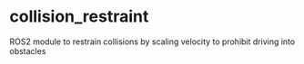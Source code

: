 # collision_restraint
ROS2 module to restrain collisions by scaling velocity to prohibit driving into obstacles
